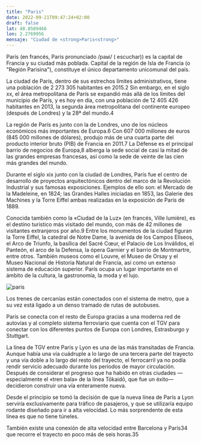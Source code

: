 ```yaml
---
title: "Paris"
date: 2022-09-21T09:47:24+02:00
draft: false
lat: 48.8589466
lon: 2.2769956
mensaje: "Ciudad de <strong>Paris<strong>"
---
```


París (en francés, Paris pronunciado /paʁi/ ( escuchar)) es la capital de Francia y su ciudad más poblada. Capital de la región de Isla de Francia (o "Región Parisina"), constituye el único departamento unicomunal del país.

La ciudad de París, dentro de sus estrechos límites administrativos, tiene una población de 2 273 305 habitantes en 2015.2​ Sin embargo, en el siglo xx, el área metropolitana de París se expandió más allá de los límites del municipio de París, y es hoy en día, con una población de 12 405 426 habitantes en 2013, la segunda área metropolitana del continente europeo (después de Londres) y la 28ª del mundo.4​

La región de París es junto con la de Londres, uno de los núcleos económicos más importantes de Europa.6​ Con 607 000 millones de euros (845 000 millones de dólares), produjo más de una cuarta parte del producto interior bruto (PIB) de Francia en 2011.7​ La Défense es el principal barrio de negocios de Europa,8​ alberga la sede social de casi la mitad de las grandes empresas francesas, así como la sede de veinte de las cien más grandes del mundo.

Durante el siglo xix junto con la ciudad de Londres, París fue el centro de desarrollo de proyectos arquitectónicos dentro del marco de la Revolución Industrial y sus famosas exposiciones. Ejemplos de ello son: el Mercado de la Madeleine, en 1824; las Grandes Halles iniciadas en 1853, las Galerie des Machines y la Torre Eiffel ambas realizadas en la exposición de París de 1889.

Conocida también como la «Ciudad de la Luz» (en francés, Ville lumière), es el destino turístico más visitado del mundo, con más de 42 millones de visitantes extranjeros por año.9​ Entre los monumentos de la ciudad figuran la Torre Eiffel, la catedral de Notre Dame, la avenida de los Campos Elíseos, el Arco de Triunfo, la basílica del Sacré Cœur, el Palacio de Los Inválidos, el Panteón, el arco de la Defensa, la ópera Garnier y el barrio de Montmartre, entre otros. También museos como el Louvre, el Museo de Orsay y el Museo Nacional de Historia Natural de Francia, así como un extenso sistema de educación superior. París ocupa un lugar importante en el ámbito de la cultura, la gastronomía, la moda y el lujo.

![paris](https://upload.wikimedia.org/wikipedia/commons/thumb/4/4b/La_Tour_Eiffel_vue_de_la_Tour_Saint-Jacques%2C_Paris_ao%C3%BBt_2014_%282%29.jpg/288px-La_Tour_Eiffel_vue_de_la_Tour_Saint-Jacques%2C_Paris_ao%C3%BBt_2014_%282%29.jpg)

Los trenes de cercanías están conectados con el sistema de metro, que a su vez está ligado a un denso tramado de rutas de autobuses.

París se conecta con el resto de Europa gracias a una moderna red de autovías y al completo sistema ferroviario que cuenta con el TGV para conectar con los diferentes puntos de Europa con Londres, Estrasburgo y Stuttgart.

La línea de TGV entre París y Lyon es una de las más transitadas de Francia. Aunque había una vía cuádruple a lo largo de una tercera parte del trayecto y una vía doble a lo largo del resto del trayecto, el ferrocarril ya no podía rendir servicio adecuado durante los períodos de mayor circulación. Después de considerar el progreso que ha habido en otras ciudades —especialmente el «tren bala» de la línea Tōkaidō, que fue un éxito— decidieron construir una vía enteramente nueva.

Desde el principio se tomó la decisión de que la nueva línea de París a Lyon serviría exclusivamente para tráfico de pasajeros, y que se utilizaría equipo rodante diseñado para ir a alta velocidad. Lo más sorprendente de esta línea es que no tiene túneles.

También existe una conexión de alta velocidad entre Barcelona y París34​que recorre el trayecto en poco más de seis horas.35​